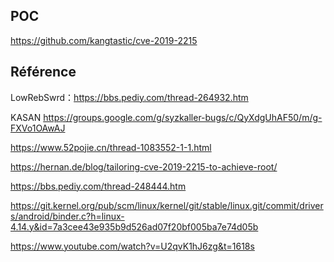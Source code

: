 <languages    />

POC
---

<https://github.com/kangtastic/cve-2019-2215>

Référence
---------

LowRebSwrd：https://bbs.pediy.com/thread-264932.htm

KASAN <https://groups.google.com/g/syzkaller-bugs/c/QyXdgUhAF50/m/g-FXVo1OAwAJ>

<https://www.52pojie.cn/thread-1083552-1-1.html>

<https://hernan.de/blog/tailoring-cve-2019-2215-to-achieve-root/>

<https://bbs.pediy.com/thread-248444.htm>

<https://git.kernel.org/pub/scm/linux/kernel/git/stable/linux.git/commit/drivers/android/binder.c?h=linux-4.14.y&id=7a3cee43e935b9d526ad07f20bf005ba7e74d05b>

<https://www.youtube.com/watch?v=U2qvK1hJ6zg&t=1618s>